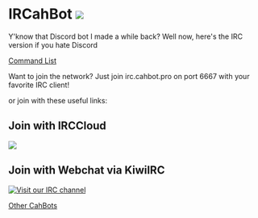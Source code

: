 # IRCahBot ![](https://travis-ci.org/CahBots/ircahbot.svg?branch=master)

Y'know that Discord bot I made a while back? Well now, here's the IRC version if you hate Discord

[Command List](https://ir.cahbot.pro/commands)

Want to join the network? Just join irc.cahbot.pro on port 6667 with your favorite IRC client!

or join with these useful links:

## Join with IRCCloud

[![](https://img.shields.io/badge/IRC-%23general-1e72ff.svg?style=flat)](https://www.irccloud.com/invite?channel=%23general&hostname=irc.cahbot.pro&port=6667)

## Join with Webchat via KiwiIRC

[![Visit our IRC channel](https://kiwiirc.com/buttons/irc.cahbot.pro/general.png)](https://kiwiirc.com/client/irc.cahbot.pro/#general)

[Other CahBots](http://cahbot.pro)
